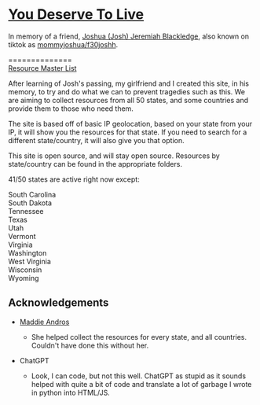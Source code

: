 
# [You Deserve To Live](youdeservetolive.org)

In memory of a friend, [Joshua (Josh) Jeremiah Blackledge](https://www.noebrooks.net/obituaries/joshua-blackledge), also known on tiktok as [mommyjoshua/f30joshh](https://www.tiktok.com/@f30joshh).

==============\
[Resource Master List](https://docs.google.com/spreadsheets/d/1jFqhlUl2z-daZqBdE6tfpbf9JqXBza9PZ9J_aQ9rqas/edit?usp=sharing)


After learning of Josh's passing, my girlfriend and I created this site, in his memory, to try and do what we can to prevent tragedies such as this. We are aiming to collect resources from all 50 states, and some countries and provide them to those who need them.

The site is based off of basic IP geolocation, based on your state from your IP, it will show you the resources for that state. If you need to search for a different state/country, it will also give you that option.


This site is open source, and will stay open source. Resources by state/country can be found in the appropriate folders.


41/50 states are active right now except:

South Carolina\
South Dakota\
Tennessee\
Texas\
Utah\
Vermont\
Virginia\
Washington\
West Virginia\
Wisconsin\
Wyoming




## Acknowledgements
- [Maddie Andros](https://instagram.com/unmaddiee)
    - She helped collect the resources for every state, and all countries. Couldn't have done this without her.

 - ChatGPT
    - Look, I can code, but not this well. ChatGPT as stupid as it sounds helped with quite a bit of code and translate a lot of garbage I wrote in python into HTML/JS.
 

